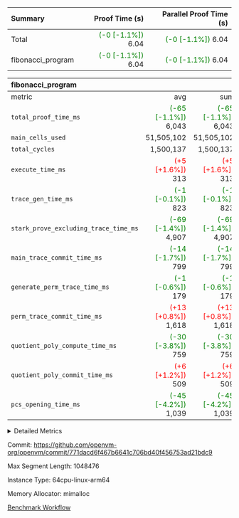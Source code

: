 | Summary | Proof Time (s) | Parallel Proof Time (s) |
|:---|---:|---:|
| Total | <span style='color: green'>(-0 [-1.1%])</span> 6.04 | <span style='color: green'>(-0 [-1.1%])</span> 6.04 |
| fibonacci_program | <span style='color: green'>(-0 [-1.1%])</span> 6.04 | <span style='color: green'>(-0 [-1.1%])</span> 6.04 |


| fibonacci_program |||||
|:---|---:|---:|---:|---:|
|metric|avg|sum|max|min|
| `total_proof_time_ms ` | <span style='color: green'>(-65 [-1.1%])</span> 6,043 | <span style='color: green'>(-65 [-1.1%])</span> 6,043 | <span style='color: green'>(-65 [-1.1%])</span> 6,043 | <span style='color: green'>(-65 [-1.1%])</span> 6,043 |
| `main_cells_used     ` |  51,505,102 |  51,505,102 |  51,505,102 |  51,505,102 |
| `total_cycles        ` |  1,500,137 |  1,500,137 |  1,500,137 |  1,500,137 |
| `execute_time_ms     ` | <span style='color: red'>(+5 [+1.6%])</span> 313 | <span style='color: red'>(+5 [+1.6%])</span> 313 | <span style='color: red'>(+5 [+1.6%])</span> 313 | <span style='color: red'>(+5 [+1.6%])</span> 313 |
| `trace_gen_time_ms   ` | <span style='color: green'>(-1 [-0.1%])</span> 823 | <span style='color: green'>(-1 [-0.1%])</span> 823 | <span style='color: green'>(-1 [-0.1%])</span> 823 | <span style='color: green'>(-1 [-0.1%])</span> 823 |
| `stark_prove_excluding_trace_time_ms` | <span style='color: green'>(-69 [-1.4%])</span> 4,907 | <span style='color: green'>(-69 [-1.4%])</span> 4,907 | <span style='color: green'>(-69 [-1.4%])</span> 4,907 | <span style='color: green'>(-69 [-1.4%])</span> 4,907 |
| `main_trace_commit_time_ms` | <span style='color: green'>(-14 [-1.7%])</span> 799 | <span style='color: green'>(-14 [-1.7%])</span> 799 | <span style='color: green'>(-14 [-1.7%])</span> 799 | <span style='color: green'>(-14 [-1.7%])</span> 799 |
| `generate_perm_trace_time_ms` | <span style='color: green'>(-1 [-0.6%])</span> 179 | <span style='color: green'>(-1 [-0.6%])</span> 179 | <span style='color: green'>(-1 [-0.6%])</span> 179 | <span style='color: green'>(-1 [-0.6%])</span> 179 |
| `perm_trace_commit_time_ms` | <span style='color: red'>(+13 [+0.8%])</span> 1,618 | <span style='color: red'>(+13 [+0.8%])</span> 1,618 | <span style='color: red'>(+13 [+0.8%])</span> 1,618 | <span style='color: red'>(+13 [+0.8%])</span> 1,618 |
| `quotient_poly_compute_time_ms` | <span style='color: green'>(-30 [-3.8%])</span> 759 | <span style='color: green'>(-30 [-3.8%])</span> 759 | <span style='color: green'>(-30 [-3.8%])</span> 759 | <span style='color: green'>(-30 [-3.8%])</span> 759 |
| `quotient_poly_commit_time_ms` | <span style='color: red'>(+6 [+1.2%])</span> 509 | <span style='color: red'>(+6 [+1.2%])</span> 509 | <span style='color: red'>(+6 [+1.2%])</span> 509 | <span style='color: red'>(+6 [+1.2%])</span> 509 |
| `pcs_opening_time_ms ` | <span style='color: green'>(-45 [-4.2%])</span> 1,039 | <span style='color: green'>(-45 [-4.2%])</span> 1,039 | <span style='color: green'>(-45 [-4.2%])</span> 1,039 | <span style='color: green'>(-45 [-4.2%])</span> 1,039 |



<details>
<summary>Detailed Metrics</summary>

| group | num_segments | keygen_time_ms | commit_exe_time_ms |
| --- | --- | --- | --- |
| fibonacci_program | 1 | 346 | 6 | 

| group | air_name | quotient_deg | interactions | constraints |
| --- | --- | --- | --- | --- |
| fibonacci_program | AccessAdapterAir<16> | 2 | 5 | 14 | 
| fibonacci_program | AccessAdapterAir<2> | 2 | 5 | 14 | 
| fibonacci_program | AccessAdapterAir<32> | 2 | 5 | 14 | 
| fibonacci_program | AccessAdapterAir<4> | 2 | 5 | 14 | 
| fibonacci_program | AccessAdapterAir<64> | 2 | 5 | 14 | 
| fibonacci_program | AccessAdapterAir<8> | 2 | 5 | 14 | 
| fibonacci_program | BitwiseOperationLookupAir<8> | 2 | 2 | 4 | 
| fibonacci_program | MemoryMerkleAir<8> | 2 | 4 | 40 | 
| fibonacci_program | PersistentBoundaryAir<8> | 2 | 3 | 6 | 
| fibonacci_program | PhantomAir | 2 | 3 | 5 | 
| fibonacci_program | Poseidon2PeripheryAir<BabyBearParameters>, 1> | 2 | 1 | 286 | 
| fibonacci_program | ProgramAir | 1 | 1 | 4 | 
| fibonacci_program | RangeTupleCheckerAir<2> | 1 | 1 | 4 | 
| fibonacci_program | VariableRangeCheckerAir | 1 | 1 | 4 | 
| fibonacci_program | VmAirWrapper<Rv32BaseAluAdapterAir, BaseAluCoreAir<4, 8> | 2 | 19 | 43 | 
| fibonacci_program | VmAirWrapper<Rv32BaseAluAdapterAir, LessThanCoreAir<4, 8> | 2 | 17 | 39 | 
| fibonacci_program | VmAirWrapper<Rv32BaseAluAdapterAir, ShiftCoreAir<4, 8> | 2 | 23 | 90 | 
| fibonacci_program | VmAirWrapper<Rv32BranchAdapterAir, BranchEqualCoreAir<4> | 2 | 11 | 25 | 
| fibonacci_program | VmAirWrapper<Rv32BranchAdapterAir, BranchLessThanCoreAir<4, 8> | 2 | 13 | 41 | 
| fibonacci_program | VmAirWrapper<Rv32CondRdWriteAdapterAir, Rv32JalLuiCoreAir> | 2 | 10 | 22 | 
| fibonacci_program | VmAirWrapper<Rv32HintStoreAdapterAir, Rv32HintStoreCoreAir> | 2 | 15 | 17 | 
| fibonacci_program | VmAirWrapper<Rv32JalrAdapterAir, Rv32JalrCoreAir> | 2 | 16 | 20 | 
| fibonacci_program | VmAirWrapper<Rv32LoadStoreAdapterAir, LoadSignExtendCoreAir<4, 8> | 2 | 18 | 33 | 
| fibonacci_program | VmAirWrapper<Rv32LoadStoreAdapterAir, LoadStoreCoreAir<4> | 2 | 17 | 38 | 
| fibonacci_program | VmAirWrapper<Rv32MultAdapterAir, DivRemCoreAir<4, 8> | 2 | 25 | 88 | 
| fibonacci_program | VmAirWrapper<Rv32MultAdapterAir, MulHCoreAir<4, 8> | 2 | 24 | 38 | 
| fibonacci_program | VmAirWrapper<Rv32MultAdapterAir, MultiplicationCoreAir<4, 8> | 2 | 19 | 26 | 
| fibonacci_program | VmAirWrapper<Rv32RdWriteAdapterAir, Rv32AuipcCoreAir> | 2 | 11 | 15 | 
| fibonacci_program | VmConnectorAir | 2 | 3 | 9 | 

| group | air_name | segment | rows | prep_cols | perm_cols | main_cols | cells |
| --- | --- | --- | --- | --- | --- | --- | --- |
| fibonacci_program | AccessAdapterAir<8> | 0 | 64 |  | 24 | 17 | 2,624 | 
| fibonacci_program | BitwiseOperationLookupAir<8> | 0 | 65,536 | 3 | 8 | 2 | 655,360 | 
| fibonacci_program | MemoryMerkleAir<8> | 0 | 512 |  | 20 | 32 | 26,624 | 
| fibonacci_program | PersistentBoundaryAir<8> | 0 | 64 |  | 12 | 20 | 2,048 | 
| fibonacci_program | PhantomAir | 0 | 2 |  | 12 | 6 | 36 | 
| fibonacci_program | Poseidon2PeripheryAir<BabyBearParameters>, 1> | 0 | 256 |  | 8 | 300 | 78,848 | 
| fibonacci_program | ProgramAir | 0 | 4,096 |  | 8 | 10 | 73,728 | 
| fibonacci_program | RangeTupleCheckerAir<2> | 0 | 524,288 | 2 | 8 | 1 | 4,718,592 | 
| fibonacci_program | VariableRangeCheckerAir | 0 | 262,144 | 2 | 8 | 1 | 2,359,296 | 
| fibonacci_program | VmAirWrapper<Rv32BaseAluAdapterAir, BaseAluCoreAir<4, 8> | 0 | 1,048,576 |  | 80 | 36 | 121,634,816 | 
| fibonacci_program | VmAirWrapper<Rv32BaseAluAdapterAir, LessThanCoreAir<4, 8> | 0 | 524,288 |  | 40 | 37 | 40,370,176 | 
| fibonacci_program | VmAirWrapper<Rv32BaseAluAdapterAir, ShiftCoreAir<4, 8> | 0 | 2 |  | 52 | 53 | 210 | 
| fibonacci_program | VmAirWrapper<Rv32BranchAdapterAir, BranchEqualCoreAir<4> | 0 | 262,144 |  | 48 | 26 | 19,398,656 | 
| fibonacci_program | VmAirWrapper<Rv32BranchAdapterAir, BranchLessThanCoreAir<4, 8> | 0 | 8 |  | 56 | 32 | 704 | 
| fibonacci_program | VmAirWrapper<Rv32CondRdWriteAdapterAir, Rv32JalLuiCoreAir> | 0 | 131,072 |  | 44 | 18 | 8,126,464 | 
| fibonacci_program | VmAirWrapper<Rv32HintStoreAdapterAir, Rv32HintStoreCoreAir> | 0 | 4 |  | 36 | 26 | 248 | 
| fibonacci_program | VmAirWrapper<Rv32JalrAdapterAir, Rv32JalrCoreAir> | 0 | 16 |  | 36 | 28 | 1,024 | 
| fibonacci_program | VmAirWrapper<Rv32LoadStoreAdapterAir, LoadStoreCoreAir<4> | 0 | 32 |  | 72 | 40 | 3,584 | 
| fibonacci_program | VmAirWrapper<Rv32RdWriteAdapterAir, Rv32AuipcCoreAir> | 0 | 16 |  | 28 | 21 | 784 | 
| fibonacci_program | VmConnectorAir | 0 | 2 | 1 | 12 | 4 | 32 | 

| group | segment | trace_gen_time_ms | total_proof_time_ms | total_cycles | total_cells | stark_prove_excluding_trace_time_ms | quotient_poly_compute_time_ms | quotient_poly_commit_time_ms | perm_trace_commit_time_ms | pcs_opening_time_ms | main_trace_commit_time_ms | main_cells_used | generate_perm_trace_time_ms | execute_time_ms |
| --- | --- | --- | --- | --- | --- | --- | --- | --- | --- | --- | --- | --- | --- | --- |
| fibonacci_program | 0 | 823 | 6,043 | 1,500,137 | 197,453,854 | 4,907 | 759 | 509 | 1,618 | 1,039 | 799 | 51,505,102 | 179 | 313 | 

</details>


Commit: https://github.com/openvm-org/openvm/commit/771dacd6f467b6641c706bd40f456753ad21bdc9

Max Segment Length: 1048476

Instance Type: 64cpu-linux-arm64

Memory Allocator: mimalloc

[Benchmark Workflow](https://github.com/openvm-org/openvm/actions/runs/12856151117)
